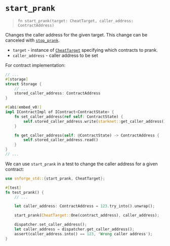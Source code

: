 # `start_prank`

> `fn start_prank(target: CheatTarget, caller_address: ContractAddress)`

Changes the caller address for the given target.
This change can be canceled with [`stop_prank`](./stop_prank.md).

- `target` - instance of [`CheatTarget`](./cheat_target.md) specifying which contracts to prank.
- `caller_address` - caller address to be set

For contract implementation:

```rust
// ...
#[storage]
struct Storage {
    // ...
    stored_caller_address: ContractAddress
}

#[abi(embed_v0)]
impl IContractImpl of IContract<ContractState> {
    fn set_caller_address(ref self: ContractState) {
        self.stored_caller_address.write(starknet::get_caller_address());
    }

    fn get_caller_address(self: @ContractState) -> ContractAddress {
        self.stored_caller_address.read()
    }
}
// ...
```

We can use `start_prank` in a test to change the caller address for a given contract:

```rust
use snforge_std::{start_prank, CheatTarget};

#[test]
fn test_prank() {
    // ...

    let caller_address: ContractAddress = 123.try_into().unwrap();

    start_prank(CheatTarget::One(contract_address), caller_address);

    dispatcher.set_caller_address();
    let caller_address = dispatcher.get_caller_address();
    assert(caller_address.into() == 123, 'Wrong caller address');
}
```